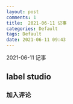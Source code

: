```yaml
---
layout: post
comments: 1
title:  2021-06-11 记事
categories: Default
tags: Default
date: 2021-06-11 09:43
---
```


 2021-06-11 记事



## label studio

### 加入评论


